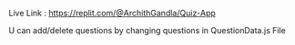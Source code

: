 Live Link : https://replit.com/@ArchithGandla/Quiz-App

U can add/delete questions by changing questions in QuestionData.js File
